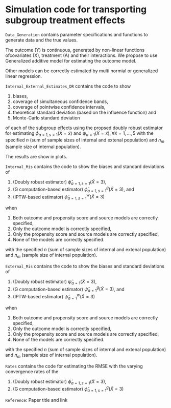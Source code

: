 # Simulation code for transporting subgroup treatment effects

`Data_Generation` contains parameter specifications and functions to generate data and the true values.

The outcome (Y) is continuous, generated by non-linear functions ofcovariates (X), treatment (A) and their interactions. We propose to use Generalized additive model for estimating the outcome model. 

Other models can be correctly estimated by multi normial or generalized linear regression.

`Internal_External_Estimates_DR` contains the code to show 
1. biases, 
2. coverage of simultaneous confidence bands, 
3. coverage of pointwise confidence intervals,
4. theoretical standard deviation (based on the influence function) and 
5. Monte-Carlo standard deviation 

of each of the subgroup effects using the propsed doubly robust estimator for estimating $\phi_{a=1,s=1}(\tilde{X}=\tilde{x})$ and $\psi_{a=1}(\tilde{X}=\tilde{x}), \forall \tilde{x}=1,\dots,5$ with the specified $n$ (sum of sample sizes of internal and extenal population) and $n_m$ (sample size of internal population). 

The results are show in plots.

`Internal_Mis` contains the code to show the biases and standard deviations of 
1. (Doubly robust estimator) $\widehat \phi_{a=1,s=1}(\tilde{X}=3)$, 
2. (G computation-based estimator) $\widehat \phi^{g}_{a=1,s=1}(\tilde{X}=3)$, and 
3. (IPTW-based estimator) $\widehat \phi^{w}_{a=1,s=1}(\tilde{X}=3)$

when

1. Both outcome and propensity score and source models are correctly specified,
2. Only the outcome model is correctly specified,
3. Only the propensity score and source models are correctly specified,
4. None of the models are correctly specified.

with the specified $n$ (sum of sample sizes of internal and extenal population) and $n_m$ (sample size of internal population).  


`External_Mis` contains the code to show the biases and standard deviations of 
1. (Doubly robust estimator) $\widehat \psi_{a=1}(\tilde{X}=3)$, 
2. (G computation-based estimator) $\widehat \psi^{g}_{a=1}(\tilde{X}=3)$, and 
3. (IPTW-based estimator) $\widehat \psi^{w}_{a=1}(\tilde{X}=3)$

when

1. Both outcome and propensity score and source models are correctly specified,
2. Only the outcome model is correctly specified,
3. Only the propensity score and source models are correctly specified,
4. None of the models are correctly specified.

with the specified $n$ (sum of sample sizes of internal and extenal population) and $n_m$ (sample size of internal population). 

`Rates` contains the code for estimating the RMSE with the varying convergence rates of the
1. (Doubly robust estimator) $\widehat \phi_{a=1,s=1}(\tilde{X}=3)$, 
2. (G computation-based estimator) $\widehat \phi^{g}_{a=1,s=1}(\tilde{X}=3)$

`Reference`: Paper title and link
